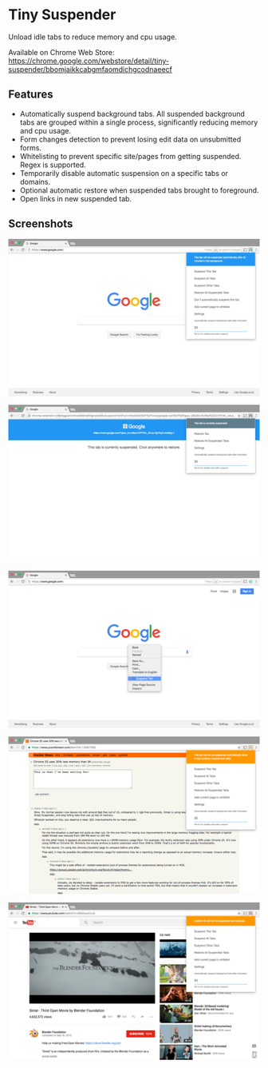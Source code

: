 # Tiny Suspender

Unload idle tabs to reduce memory and cpu usage.

Available on Chrome Web Store: https://chrome.google.com/webstore/detail/tiny-suspender/bbomjaikkcabgmfaomdichgcodnaeecf


## Features

- Automatically suspend background tabs. All suspended background tabs are
  grouped within a single process, significantly reducing memory and cpu usage.
- Form changes detection to prevent losing edit data on unsubmitted forms.
- Whitelisting to prevent specific site/pages from getting suspended. Regex is supported.
- Temporarily disable automatic suspension on a specific tabs or domains.
- Optional automatic restore when suspended tabs brought to foreground.
- Open links in new suspended tab.


## Screenshots

![Main Menu](https://raw.githubusercontent.com/arifwn/TinySuspender/master/store-assets/screenshot-1.png)

![Suspended Page](https://raw.githubusercontent.com/arifwn/TinySuspender/master/store-assets/screenshot-2.png)

![Context Menu Integration](https://raw.githubusercontent.com/arifwn/TinySuspender/master/store-assets/screenshot-3.png)

![Settings](https://raw.githubusercontent.com/arifwn/TinySuspender/master/store-assets/screenshot-4.png)

![Form Detection](https://raw.githubusercontent.com/arifwn/TinySuspender/master/store-assets/screenshot-5.png)
